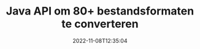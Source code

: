 ---
############################# Static ############################
layout: "product"
date: 2022-11-08T12:35:04
draft: false

product: "Conversion"
product_tag: "conversion"
platform: Java
platform_tag: java

############################# Head ############################
head_title: "Java Documentconversie-API | Converteer PDF Word Excel PPTX HTML-afbeeldingen"
head_description: "Java Documentconversie-API. Converteer PDF Word DOC DOCX, Excel Spreadsheets PPT PPTX, HTML, PSD, MPT MPP, E-mail MSG EMLX, AutoCAD & afbeeldingsbestandsformaten."

############################# Header ############################
title: "Java API om 80+ bestandsformaten te converteren"
description: "Eenvoudige API om document- en beeldconversiefunctionaliteit te integreren in Java-applicaties zonder externe software te installeren."
button:
    enable: true
    icon: "fas fa-arrow-down"
    label: "Download gratis proefversie"
    link: "https://downloads.groupdocs.com/conversion/java"

############################# SubMenu ############################
submenu:
    enable: true
    
    left:
        img_alt: "GroupDocs.Conversion for Java"
        image: "https://www.groupdocs.cloud/templates/groupdocs/images/product-logos/groupdocs-conversion-java.png"
        product: "GroupDocs.Conversion"
        platform: "Java"

    middle:
        button:
            # button loop
            - link: "#overview"
              text: "Overzicht"

            # button loop
            - link: "#features"
              text: "Functies"

            # button loop
            - link: "#support"
              text: "Steun"

            # button loop
            - link: "https://products.groupdocs.app/conversion"
              text: "Live demonstratie"

            # button loop
            - link: "https://purchase.groupdocs.com/pricing/conversion/java"
              text: "Prijzen"

    right:
        link_download: "https://downloads.groupdocs.com/conversion"
        link_learn: "https://docs.groupdocs.com/conversion/java/"
        link_buy: "https://purchase.groupdocs.com"

############################# Overview ############################
overview:
    enable: true
    content: |
      GroupDocs.Conversion for Java combineert een krachtige set documentconversie-API's om afbeeldingen en documentindelingen in uw Java-toepassingen weer te geven zonder dat u extra software hoeft te installeren. Het rastert de documenten van nature en converteert ze naar SVG+HTML+CSS om de kwaliteit van het bekijken van documenten te verbeteren en tegelijkertijd een echte tekst, high-fidelity-uitvoer te leveren. Met behulp van de documentrendering-API - bekijk snel PDF, HTML, XML, Microsoft Office Word, Excel-werkbladen, PowerPoint-presentaties, Outlook-e-mails, Visio-diagrammen, Project, metabestanden, afbeeldingen en verschillende andere bestandsindelingen met gemak en minder programmeerrisico's. Het kan ook met een wachtwoord beveiligde bestanden weergeven en het mogelijk maken om na de weergave een documentweergave als HTML-, afbeeldings- of PDF-vorm te krijgen. Onze bestandsconversiebibliotheek is behoorlijk aanpasbaar, omdat u het hele document kunt weergeven of het gedeeltelijk kunt weergeven om het proces te versnellen. Via GroupDocs.Conversion voor Java API kunt u pagina's, specifieke celbereiken in een spreadsheet bekijken of zelfs een afzonderlijke documentlaag weergeven in formaten, zoals PDF en CAD.

      Met de GroupDocs.Conversion for Java API kunt u documenten weergeven met/zonder annotaties of opmerkingen voor ondersteunde bestandsindelingen. Het stelt u ook in staat om aangepaste lettertypemappen toe te voegen en basisdocumentinformatie te extraheren, zoals FileType, Extension, Name, PageCount, enz.
    tabs:
      enable: true
      
      ## TAB ONE ##
      tab_one:
        description: |
          Hieronder volgt een overzicht van GroupDocs.Conversion for Java:
        
        right:
          enable: true
          icon: "fab fa-html5"
          title: "Overzicht"
          content: |
            * Automatisch bestandstype detecteren
            * Documenten converteren
            * Presentaties converteren
            * Spreadsheets converteren
            * Rasterafbeeldingen converteren
            * PDF-documenten converteren
            * Andere formaten converteren
            * Watermerk toepassen
            * Specificeer bestandswachtwoord
            * Conversie aanpassen

      ## TAB TWO ##
      tab_two:
        description: |
          GroupDocs.Conversion for Java ondersteunt conversie tussen alle populaire en veelgebruikte [documentbestandsindelingen](https://docs.groupdocs.com/conversion/net/supported-document-formats/).

        left:
          enable: true
          table:
            # table loop
            - title: "Converteren van:"
              content: |
                * **Documenten**: DOC, DOCX, DOCM, DOT, DOTX, DOTM, RTF, TXT, ODT, OTT
                * **Spreadsheets**: XLS, XLSX, XLSM, XLSB, CSV, XLS2003, ODS, TSV, XLT, XLTX, XLTM, XLAM, FODS, SXC
                * **Presentaties**: PPT, PPTX, PPS, PPSX, ODP, POT, POTX, POTM, PPTM, PPSM, FODP
                * **Afbeeldingen**: TIF, TIFF, JPG, JPEG, PNG, GIF, BMP, ICO, DIB, JPC, JPEG-LS, JPEG2000
                * **Draagbaar**: PDF, XPS, OXPS, EPUB
                * **HTML**: HTM, HTML, MHTML
                * **Metabestanden**: EMZ, WMZ
                * **PhotoShop**: PSD
                * **Project**: MPP, MPT, MPX
                * **Outlook**: PST, OST
                * **E-mail**: MSG, EML, EMLX
                * **Diagrammen**: VSD, VSDX, VSDM, VSS, VSSM, VST, VSTM, VSX, VTX, VDW, VDX, SVG, SVGZ
                * **AutoCAD**: DXF, DWG, DWF, STL, IFC, DWT
                * **PostScript**: EPS, PS, PSL, CGM
                * **CorelDRAW**: CDR, CMX
                * **Overig**: VCF, PLT, LGS, OTG, MD, AI, LOG

        right:
          enable: true
          table:
            # table loop
            - title: "Omzetten naar:"
              content: |
                * **Documenten**: DOC, DOCX, DOCM, DOT, DOTX, DOTM, RTF, TXT, ODT, OTT
                * **Spreadsheets**: XLS, XLSX, XLSM, XLSB, CSV, XLS2003, TSV, XLTX, ODS, XLAM, FODS, DIF, SXC
                * **Presentaties**: PPT, PPTX, PPS, PPSX, ODP, POTX, POTM, PPTM, PPSM, FODP
                * **Afbeeldingen**: TIF, TIFF, JPG, JPEG, PNG, GIF, BMP, ICO, JPEG2000
                * **Metabestanden**: EMF, WMF, EMZ, WMZ
                * **Diagrammen**: SVGZ
                * **Draagbaar**: PDF, XPS
                * **HTML**: HTM, HTML, MHTML
                * **Overig**: MD

      ## TAB THREE ##
      tab_three:
        description: |
          GroupDocs.Conversion for Java ondersteunt de volgende besturingssystemen, frameworks en pakketbeheerders:
      
        left:
          enable: true
          table:
            # table loop
            - icon: "fab fa-windows"
              title: "Besturingssystemen"
              content: |
                Windows Desktop, Windows Server, Linux, MacOS

            # table loop
            - icon: "fas fa-code"
              title: "Ondersteunde kaders"
              content: |
                Java runtime: J2SE 6.0 and above

        right:
          enable: true
          table:
            # table loop
            - icon: "fas fa-box"
              title: "Pakket manager"
              content: |
                Maven

            # table loop
            - icon: "fas fa-tools"
              title: "Pakket manager"
              content: |
                NetBeans, Intellij IDEA, Eclipse, etc.

############################# Features ############################
features:
    enable: true
    title: "GroupDocs.Conversion for Java Functies"

    feature:
      # feature loop
      - icon: "fas fa-copy"
        content: "Eenvoudige integratie en licenties op maat"

      # feature loop
      - icon: "fas fa-eye"
        content: "Standaard zoomoptie instellen bij het converteren naar woorden, dia's of cellen"

      # feature loop
      - icon: "fas fa-bolt"
        content: "Converteer naar/van alle populaire rasterafbeeldingsindelingen en wijs afbeelding DPI, hoogte en breedte toe"
      
      # feature loop
      - icon: "fas fa-file-powerpoint"
        content: "PDF en afbeelding converteren naar grijswaarden en PDF-document voor het web lineariseren"

      # feature loop
      - icon: "fas fa-code"
        content: "Specificeer bladwijzerniveau, kopniveau en uitgebreid niveau in Word naar PDF/XPS-conversie"

      # feature loop
      - icon: "fas fa-cloud"
        content: "Configureer en plaats watermerk in geconverteerd document als achtergrond om achter tekst weer te geven"

      # feature loop
      - icon: "fas fa-remove-format"
        content: "E-mailheader renderen tijdens conversie van e-mail"

      # feature loop
      - icon: "fas fa-comment-slash"
        content: "Stel aangepaste lettertypemappen in en laad/vervang lettertype expliciet tijdens documentconversie"

      # feature loop
      - icon: "fas fa-location-arrow"
        content: "Standaardlettertype instellen om ontbrekende lettertypen te vervangen voor conversie van documenten, dia's en spreadsheets"

      # feature loop
      - icon: "fas fa-border-all"
        content: ""

      # feature loop
      - icon: "fas fa-wrench"
        content: "Converteer spreadsheet met rasterlijnen en verwijder opmerkingen van dia's tijdens conversie"

      # feature loop
      - icon: "fas fa-columns"
        content: "Converteer specifieke documentpagina's als PDF-formaat en converteer specifiek celbereik in spreadsheets"

      # feature loop
      - icon: "fas fa-file-word"
        content: "Verborgen bladen weergeven en lege rijen en kolommen overslaan tijdens het converteren van spreadsheets"

      # feature loop
      - icon: "fas fa-envelope"
        content: "Tel het totale aantal pagina's van een document en stel het wachtwoord in op onbeveiligd document tijdens conversie"

      # feature loop
      - icon: "fas fa-print"
        content: "Optie om annotaties en ingesloten bestanden uit PDF te verwijderen"

      # feature loop
      - icon: "fas fa-file-archive"
        content: "HTML 5 compatibele markeringen maken bij het converteren naar HTML"

      # feature loop
      - icon: "fas fa-lock"
        content: "Automatisch brontype detecteren en alle mogelijke conversies retourneren bij het converteren van stream"

      # feature loop
      - icon: "fas fa-file-code"
        content: "Mogelijkheid om elke pagina in een aparte stream terug te sturen tijdens het converteren naar PDF of HTML"
      
      # feature loop
      - icon: "fas fa-fill-drip"
        content: "Toon/verberg markeringen, opmerkingen en volg wijzigingen tijdens het converteren vanuit Word"

      # feature loop
      - icon: "fas fa-file-excel"
        content: "DOCX naar Tiff G3-conversie met schaduwoptie"

      # feature loop
      - icon: "fas fa-heading"
        content: "Converteer specifieke lay-outs bij het converteren van een CAD-document"

      # feature loop
      - icon: "fas fa-project-diagram"
        content: "Automatische naamgeving bij het opslaan van een geconverteerd document naar een bestand"

      # feature loop
      - icon: "fas fa-cube"
        content: "Metered Licensing Ondersteund om te worden gefactureerd op basis van het gebruik van de API"

      # feature loop
      - icon: "fab fa-uncharted"
        content: "Diagrammen converteren naar bestandsindelingen voor tekstverwerking"
      
      # feature loop
      - icon: "fab fa-uncharted"
        content: "Paginanummers toevoegen tijdens het converteren van HTML naar tekstverwerkingsdocument"

      # feature loop
      - icon: "fab fa-uncharted"
        content: "Converteer XML-documenten naar elk formaat zonder transformatie"

      # feature loop
      - icon: "fab fa-uncharted"
        content: "Volg de voortgang van de bestandsconversie (start, einde) rechtstreeks vanuit de clienttoepassing"

    more_feature:
      # more_feature_loop
      - title: "Eenvoudige conversie van documentindelingen met Java"
        content: |
          U kunt bestandsindelingen van een groot aantal documenttypen converteren met behulp van de GroupDocs.Conversion for Java API. Hier krijgt u een paar regels code te zien om een ​​eenvoudige documentconversie met Java uit te voeren.  
            
          {features.more_feature.step1} 
          {features.more_feature.step2} 
          {features.more_feature.step3} 
            
          ```java    
           // Laad bronbestand DOCX voor conversie
          Converter converter = new Converter("input.docx");
          // Bereid conversie-opties voor voor doelformaat PDF
          ConvertOptions convertOptions = new FileType().fromExtension("pdf").getConvertOptions();
          // Converteren naar PDF formaat
          converter.convert("output.pdf", convertOptions);
          ```
            
      # more_feature_loop
      - title: "Document lezen van URL of pad voor conversie"
        content: "Met behulp van de GroupDocs.Conversion for Java API kunt u het invoerdocument lezen van zowel een bestandspad als een URL. Terwijl u het uitvoerdocument als een bestand kunt opslaan of de uitvoer rechtstreeks naar een stream kunt verzenden."

      # more_feature_loop
      - title: "Uitgebreide technische ondersteuning"
        content: |
          GroupDocs.Conversion for Java is een eenvoudige en to-the-point API die u vrij eenvoudig kunt integreren in uw op Java gebaseerde applicaties. Om u echter in een mum van tijd aan de slag te helpen, bieden we ook eenvoudig te volgen codevoorbeelden en uitgebreide API-documentatie.  
            
          * PdfA_1A
          * PdfA_1B
          * PdfA_2A
          * PdfA_3A
          * PdfA_2B
          * PdfA_2U
          * PdfA_3B
          * PdfA_3U
          * v1_3
          * v1_4
          * v1_5
          * v1_6
          * v1_7
          * PdfX_1A
          * PdfX3

############################# Support ############################
support:
    enable: true

############################# Solutions ############################
solutions:
    enable: true
    title: "GroupDocs.Conversion biedt documentconversie-API's voor andere populaire ontwikkelomgevingen"

    solution:
        # solution loop
        - img_alt: "GroupDocs.Conversion voor .NET"
          image: "https://www.groupdocs.cloud/templates/groupdocs/images/product-logos/groupdocs-conversion-net.png"
          product: "GroupDocs.Conversion"
          platform: ".NETTO"
          link: "/conversie/netto/"

############################# Back to top ###############################
back_to_top:
  enable: true
---
